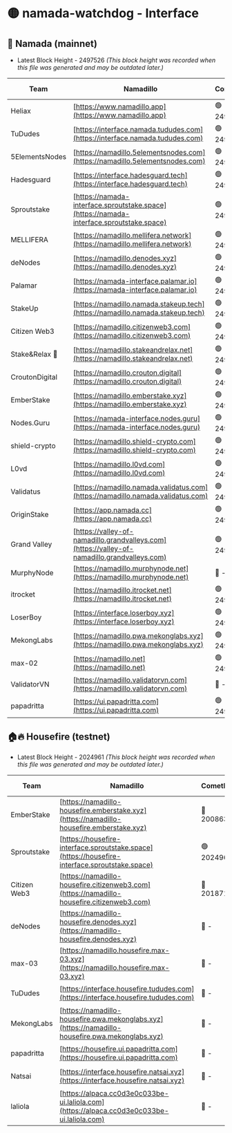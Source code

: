 # 🟡 namada-watchdog - Interface

## 🚀 Namada (mainnet)
- Latest Block Height - 2497526 *(This block height was recorded when this file was generated and may be outdated later.)*

| Team | Namadillo | CometBFT | Indexer | MASP Indexer |
|-|-|-|-|-|
| Heliax | [https://www.namadillo.app](https://www.namadillo.app) | 🟢 2497504 | 🟢 2497504 | 🟢 2497504 |
| TuDudes | [https://interface.namada.tududes.com](https://interface.namada.tududes.com) | 🟢 2497503 | 🟢 2497502 | 🟢 2497503 |
| 5ElementsNodes | [https://namadillo.5elementsnodes.com](https://namadillo.5elementsnodes.com) | 🟢 2497505 | 🟢 2497505 | 🟢 2497504 |
| Hadesguard | [https://interface.hadesguard.tech](https://interface.hadesguard.tech) | 🟢 2497506 | 🟢 2497504 | 🟢 2497504 |
| Sproutstake | [https://namada-interface.sproutstake.space](https://namada-interface.sproutstake.space) | 🟢 2497506 | 🟢 2497506 | 🟢 2497506 |
| MELLIFERA | [https://namadillo.mellifera.network](https://namadillo.mellifera.network) | 🟢 2497508 | 🟢 2497507 | 🟢 2497507 |
| deNodes | [https://namadillo.denodes.xyz](https://namadillo.denodes.xyz) | 🟢 2497508 | 🟢 2497508 | 🟢 2497509 |
| Palamar | [https://namada-interface.palamar.io](https://namada-interface.palamar.io) | 🟢 2497509 | 🟢 2497509 | 🟢 2497509 |
| StakeUp | [https://namadillo.namada.stakeup.tech](https://namadillo.namada.stakeup.tech) | 🟢 2497510 | 🟢 2497510 | 🟢 2497510 |
| Citizen Web3 | [https://namadillo.citizenweb3.com](https://namadillo.citizenweb3.com) | 🟢 2497511 | 🟢 2497511 | 🟢 2497511 |
| Stake&Relax 🦥 | [https://namadillo.stakeandrelax.net](https://namadillo.stakeandrelax.net) | 🟢 2497512 | 🟢 2497512 | 🟢 2497512 |
| CroutonDigital | [https://namadillo.crouton.digital](https://namadillo.crouton.digital) | 🟢 2497513 | 🟢 2497512 | 🟢 2497513 |
| EmberStake | [https://namadillo.emberstake.xyz](https://namadillo.emberstake.xyz) | 🟢 2497513 | 🟢 2497513 | 🟢 2497513 |
| Nodes.Guru | [https://namada-interface.nodes.guru](https://namada-interface.nodes.guru) | 🟢 2497514 | 🟢 2497514 | 🟢 2497514 |
| shield-crypto | [https://namadillo.shield-crypto.com](https://namadillo.shield-crypto.com) | 🟢 2497515 | 🟢 2497514 | 🟢 2497515 |
| L0vd | [https://namadillo.l0vd.com](https://namadillo.l0vd.com) | 🟢 2497516 | 🟢 2497515 | 🟢 2497516 |
| Validatus | [https://namadillo.namada.validatus.com](https://namadillo.namada.validatus.com) | 🟢 2497517 | 🟢 2497516 | 🟢 2497517 |
| OriginStake | [https://app.namada.cc](https://app.namada.cc) | 🟢 2497517 | 🟢 2497517 | 🟢 2497517 |
| Grand Valley | [https://valley-of-namadillo.grandvalleys.com](https://valley-of-namadillo.grandvalleys.com) | 🟢 2497518 | 🟢 2497518 | 🟢 2497518 |
| MurphyNode | [https://namadillo.murphynode.net](https://namadillo.murphynode.net) | 🔴 - | 🔴 - | 🔴 - |
| itrocket | [https://namadillo.itrocket.net](https://namadillo.itrocket.net) | 🟢 2497521 | 🟢 2497521 | 🟢 2497521 |
| LoserBoy | [https://interface.loserboy.xyz](https://interface.loserboy.xyz) | 🟢 2497521 | 🟢 2497521 | 🟢 2497522 |
| MekongLabs | [https://namadillo.pwa.mekonglabs.xyz](https://namadillo.pwa.mekonglabs.xyz) | 🟢 2497522 | 🟢 2497521 | 🟢 2497521 |
| max-02 | [https://namadillo.net](https://namadillo.net) | 🟢 2497523 | 🟢 2497523 | 🟢 2497523 |
| ValidatorVN | [https://namadillo.validatorvn.com](https://namadillo.validatorvn.com) | 🔴 - | 🔴 - | 🔴 - |
| papadritta | [https://ui.papadritta.com](https://ui.papadritta.com) | 🟢 2497526 | 🟢 2497525 | 🟢 2497525 |

## 🏠🔥 Housefire (testnet)
- Latest Block Height - 2024961 *(This block height was recorded when this file was generated and may be outdated later.)*

| Team | Namadillo | CometBFT | Indexer | MASP Indexer |
|-|-|-|-|-|
| EmberStake | [https://namadillo-housefire.emberstake.xyz](https://namadillo-housefire.emberstake.xyz) | 🔴 2008636 | 🔴 2008636 | 🔴 2008636 |
| Sproutstake | [https://housefire-interface.sproutstake.space](https://housefire-interface.sproutstake.space) | 🟢 2024961 | 🟢 2024961 | 🟢 2024961 |
| Citizen Web3 | [https://namadillo-housefire.citizenweb3.com](https://namadillo-housefire.citizenweb3.com) | 🔴 2018719 | 🔴 1887621 | 🟢 2024961 |
| deNodes | [https://namadillo-housefire.denodes.xyz](https://namadillo-housefire.denodes.xyz) | 🔴 - | 🟢 2024960 | 🟢 2024961 |
| max-03 | [https://namadillo.housefire.max-03.xyz](https://namadillo.housefire.max-03.xyz) | 🔴 - | 🟢 2024960 | 🟢 2024961 |
| TuDudes | [https://interface.housefire.tududes.com](https://interface.housefire.tududes.com) | 🔴 - | 🟢 2024960 | 🟢 2024961 |
| MekongLabs | [https://namadillo-housefire.pwa.mekonglabs.xyz](https://namadillo-housefire.pwa.mekonglabs.xyz) | 🔴 - | 🟢 2024960 | 🟢 2024961 |
| papadritta | [https://housefire.ui.papadritta.com](https://housefire.ui.papadritta.com) | 🔴 - | 🟢 2024960 | 🟢 2024961 |
| Natsai | [https://interface.housefire.natsai.xyz](https://interface.housefire.natsai.xyz) | 🔴 - | 🟢 2024960 | 🟢 2024961 |
| laliola | [https://alpaca.cc0d3e0c033be-ui.laliola.com](https://alpaca.cc0d3e0c033be-ui.laliola.com) | 🔴 - | 🟢 2024961 | 🟢 2024961 |

